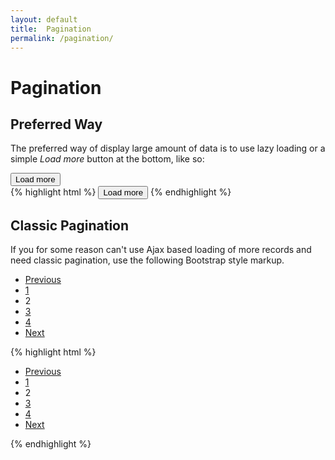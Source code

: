 ```yaml
---
layout: default
title:  Pagination
permalink: /pagination/
---
```


# Pagination

## Preferred Way
The preferred way of display large amount of data is to use lazy loading or a simple *Load more* button at the bottom, like so:

<div class="example">
  <button class="btn btn-small" id="load-more">Load more</button>
</div>
{% highlight html %}
<button class="btn btn-small" id="load-more">Load more</button>
{% endhighlight %}

## Classic Pagination
If you for some reason can't use Ajax based loading of more records and need classic pagination, use the following Bootstrap style markup.

<div class="example">
  <div class="pagination">
    <ul>
      <li><a href="#">Previous</a></li>
      <li><a href="#">1</a></li>
      <li class="active"><span>2</span></li>
      <li><a href="#">3</a></li>
      <li><a href="#">4</a></li>
      <li><a href="#">Next</a></li>
    </ul>
  </div>
</div>

{% highlight html %}
<div class="pagination">
  <ul>
    <li><a href="#">Previous</a></li>
    <li><a href="#">1</a></li>
    <li class="active"><span>2</span></li>
    <li><a href="#">3</a></li>
    <li><a href="#">4</a></li>
    <li><a href="#">Next</a></li>
  </ul>
</div>
{% endhighlight %}
